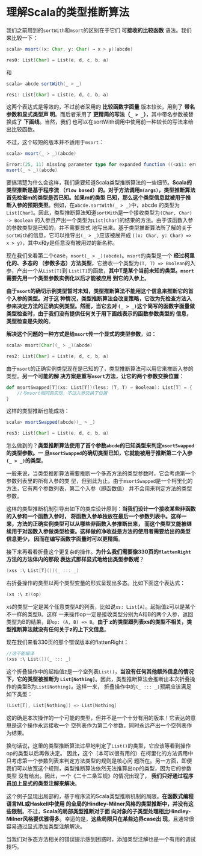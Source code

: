 理解Scala的类型推断算法
================================================================================
我们之前用到的`sortWith`和`msort`的区别在于它们 **可接收的比较函数** 语法。我们来比较一下：
```scala
scala> msort((x: Char, y: Char) ⇒ x > y)(abcde)

res0: List[Char] = List(e, d, c, b, a)
```
和 
```scala
scala> abcde sortWith(_ > _)

res1: List[Char] = List(e, d, c, b, a)
```
这两个表达式是等效的，不过前者采用的 **比较函数字面量** 版本较长，用到了 **带名参数和显式类型声
明**。而后者采用了 **更精简的写法（`_ > _`）**，其中带名参数被替换成了 **下画线**。当然，我们
也可以在sortWith调用中使用前一种较长的写法来给出比较函数。

不过，这个较短的版本并不适用于`msort`：
```scala
scala> msort(_ > _)(abcde)

Error:(25, 11) missing parameter type for expanded function ((<x$1: error>, <x$2: error>) => x$1.$greater(x$2))
msort(_ > _)(abcde)
```
要搞清楚为什么会这样，我们需要知道Scala类型推断算法的一些细节。**Scala的类型推断是基于程序流
（`flow based`）的。对于方法调用`m(args)`，类型推断算法首先检查m的类型是否已知。如果m的类型
已知，那么这个类型信息就被用于推断入参的预期类型**。例如，在`abcde.sortWith(_ > _)`中，abcde
的类型为`List[Char]`。因此，类型推断算法知道`sortWith`是一个接收类型为`(Char, Char) -> Boolean`
的入参且产出一个类型为`List[Char]`的结果的方法。由于该函数入参的参数类型是已知的，并不需要显式
地写出来。基于类型推断算法所了解的关于`sortWith`的信息，它可以推导出`(_ > _)`应该被展开成
`((x: Char, y: Char) => x > y)`，其中x和y是任意没有被用过的新名称。

现在我们来看第二个case，`msort(_ > _)(abcde)`。`msort`的类型是一个 **经过柯里化的、多态的
（参数多态）方法类型**，它接收一个类型为`(T, T) => Boolean`的入参，产出一个从`List[T]`到
`List[T]`的函数，**其中T是某个当前未知的类型。`msort`需要先用一个类型参数实例化以后才能被应用
到它的入参上**。

**由于`msort`的确切示例类型暂时未知，类型推断算法不能用这个信息来推断它的首个入参的类型。对于这
种情况，类型推断算法会改变策略，它改为先检查方法入参来决定方法的正确实例类型。然而，当它去对
`(_ > _)`这个简写的函数字面量做类型检查时，由于我们没有提供任何关于用下画线表示的函数参数类型的
信息，类型检查是失败的**。

**解决这个问题的一种方式是给`msort`传一个显式的类型参数**，如：
```scala
scala> msort[Char](_ > _)(abcde)

res2: List[Char] = List(e, d, c, b, a)
```
由于`msort`的正确实例类型现在是已知的了，类型推断算法可以用它来推断入参的类型。**另一个可能的解
决方案是重写`msort`方法，让它的两个参数交换位置**：
```scala
def msortSwapped[T](xs: List[T])(less: (T, T) ⇒ Boolean): List[T] = {
    //与msort相同的实现，不过入参交换了位置
}
```
这样的类型推断也能成功：
```scala
scala> msortSwapped(abcde)(_ > _)

res3: List[Char] = List(e, d, c, b, a)
```
怎么做到的？**类型推断算法使用了首个参数`abcde`的已知类型来判定`msortSwapped`的类型参数。一
旦`msortSwapped`的确切类型已知，它就能被用于推断第二个入参`(_ > _)`的类型**。

一般来说，当类型推断算法需要推断一个多态方法的类型参数时，它会考虑第一个参数列表里的所有入参的类
型，但到此为止。由于`msortSwapped`是一个柯里化的方法，它有两个参数列表，第二个入参（即函数值）
并不会用来判定方法的类型参数。

这样的类型推断机制引导出如下的类库设计原则：**当我们设计一个接收某些非函数的入参和一个函数入参时，
将函数入参单独放在最后一个参数列表中。这样一来，方法的正确实例类型可以从哪些非函数入参推断出来，
而这个类型又能被继续用于对函数入参做类型检查。这样做的净收益是方法的使用者需要给出的类型 信息更少，
因而在编写函数字面量时可以更精简**。

接下来再看看折叠这个更复杂的操作。**为什么我们需要像330页的`flattenRight`方法的方法体内的那段
表达式那样显式地给出类型参数呢**？
```scala
(xss :\ List[T]())(_ ::: _)
```
右折叠操作的类型以两个类型变量的形式呈现出多态。比如下面这个表达式：
```scala
(xs :\ z)(op)
```
xs的类型一定是某个任意类型A的列表，比如说`xs: List[A]`。起始值z可以是某个不一样的类型B。这样
一来操作op一定是接收类型分别为A和B的两个入参，返回类型为B的结果，即`op: (A, B) => B`。**由于
z的类型跟列表xs的类型不相关，类型推断算法就没有任何关于z的上下文信息**。

现在我们来看330页的那个错误版本的flattenRight：
```scala
//这不能编译
(xss :\ List())(_ ::: _)
```
这个折叠操作中的起始值z是一个空列表`List()`，**当没有任何其他额外信息的情况下，它的类型被推断为
`List[Nothing]`**。因此，类型推断算法会推断出本次折叠操作的类型B为`List[Nothing]`。这样一来，
折叠操作中的`(_ ::: _)`预期应该满足如下类型：
```scala
(List[T], List[Nothing]) => List[Nothing]
```
这的确是本次操作的一个可能的类型，但并不是一个十分有用的版本！它表达的意思是这个操作永远接收一个
空列表作为第二个参数，同时永远产出一个空列表作为结果。

换句话说，这里的类型推断算法过早地判定了`List()`的类型，它应该等看到操作op的类型以后再做决定。
因此，这个（本可以很有用的）在柯里化的方法调用中只考虑第一个参数列表来判定方法类型的规则是核心问
题所在。另一方面，即便我们可以放宽这个规则，类型推断算法依然无法推算出op的类型，因为它的参数类型
没有给出。因此，一个《二十二条军规》的情况出现了， **我们只好通过程序员加上显式的类型注解来解决**。

这个例子显现出局部的，基于程序流的Scala类型推断机制的局限。**在函数式编程语言ML或Haskell中使用
的全局的Hindley-Milner风格的类型推断中，并没有这些限制**。不过，**Scala的局部类型推断对于面
向对象的子类型处理相比Hindley-Milner风格要优雅得多**。幸运的是，**这些局限只在某些边界case出
现**，且通常很容易通过显式添加类型注解解决。

当我们对多态方法相关的错误提示感到困惑时，添加类型注解也是一个有用的调试技巧。



